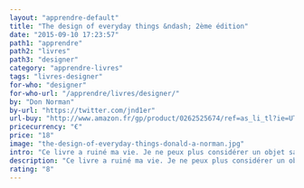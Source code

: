 ```yaml
---
layout: "apprendre-default"
title: "The design of everyday things &ndash; 2ème édition"
date: "2015-09-10 17:23:57"
path1: "apprendre"
path2: "livres"
path3: "designer"
category: "apprendre-livres"
tags: "livres-designer"
for-who: "designer"
for-who-url: "/apprendre/livres/designer/"
by: "Don Norman"
by-url: "https://twitter.com/jnd1er"
url-buy: "http://www.amazon.fr/gp/product/0262525674/ref=as_li_tl?ie=UTF8&camp=1642&creative=6746&creativeASIN=0262525674&linkCode=as2&tag=mdw-21"
pricecurrency: "€"
price: "18"
image: "the-design-of-everyday-things-donald-a-norman.jpg"
intro: "Ce livre a ruiné ma vie. Je ne peux plus considérer un objet sans évaluer son utilisabilité ou son affordance. Même avec des objets aussi simples qu'un taille crayon, je pense constamment à la façon dont il peut être améliorer. Une excellente lecture pour toute personne dont la signature d'email comporte le terme DESIGNER."
description: "Ce livre a ruiné ma vie. Je ne peux plus considérer un objet sans évaluer son utilisabilité ou son affordance."
rating: "8"
---
```

